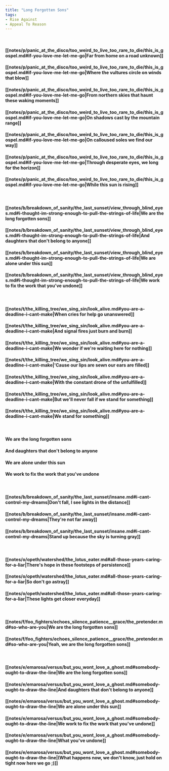 ```yaml
---
title: "Long Forgotten Sons"
tags:
- Rise Against
- Appeal To Reason
---
```

&nbsp;
#### [[notes/p/panic_at_the_disco/too_weird_to_live_too_rare_to_die/this_is_gospel.md#if-you-love-me-let-me-go|Far from home on a road unknown]]
#### [[notes/p/panic_at_the_disco/too_weird_to_live_too_rare_to_die/this_is_gospel.md#if-you-love-me-let-me-go|Where the vultures circle on winds that blow]]
#### [[notes/p/panic_at_the_disco/too_weird_to_live_too_rare_to_die/this_is_gospel.md#if-you-love-me-let-me-go|From northern skies that haunt these waking moments]]
#### [[notes/p/panic_at_the_disco/too_weird_to_live_too_rare_to_die/this_is_gospel.md#if-you-love-me-let-me-go|On shadows cast by the mountain range]]
#### [[notes/p/panic_at_the_disco/too_weird_to_live_too_rare_to_die/this_is_gospel.md#if-you-love-me-let-me-go|On calloused soles we find our way]]
#### [[notes/p/panic_at_the_disco/too_weird_to_live_too_rare_to_die/this_is_gospel.md#if-you-love-me-let-me-go|Through desperate eyes, we long for the horizon]]
#### [[notes/p/panic_at_the_disco/too_weird_to_live_too_rare_to_die/this_is_gospel.md#if-you-love-me-let-me-go|While this sun is rising]]
&nbsp;
#### [[notes/b/breakdown_of_sanity/the_last_sunset/view_through_blind_eyes.md#i-thought-im-strong-enough-to-pull-the-strings-of-life|We are the long forgotten sons]]
#### [[notes/b/breakdown_of_sanity/the_last_sunset/view_through_blind_eyes.md#i-thought-im-strong-enough-to-pull-the-strings-of-life|And daughters that don't belong to anyone]]
#### [[notes/b/breakdown_of_sanity/the_last_sunset/view_through_blind_eyes.md#i-thought-im-strong-enough-to-pull-the-strings-of-life|We are alone under this sun]]
#### [[notes/b/breakdown_of_sanity/the_last_sunset/view_through_blind_eyes.md#i-thought-im-strong-enough-to-pull-the-strings-of-life|We work to fix the work that you've undone]]
&nbsp;
#### [[notes/t/the_killing_tree/we_sing_sin/look_alive.md#you-are-a-deadline-i-cant-make|When cries for help go unanswered]]
#### [[notes/t/the_killing_tree/we_sing_sin/look_alive.md#you-are-a-deadline-i-cant-make|And signal fires just burn and burn]]
#### [[notes/t/the_killing_tree/we_sing_sin/look_alive.md#you-are-a-deadline-i-cant-make|We wonder if we're waiting here for nothing]]
#### [[notes/t/the_killing_tree/we_sing_sin/look_alive.md#you-are-a-deadline-i-cant-make|'Cause our lips are sewn our ears are filled]]
#### [[notes/t/the_killing_tree/we_sing_sin/look_alive.md#you-are-a-deadline-i-cant-make|With the constant drone of the unfulfilled]]
#### [[notes/t/the_killing_tree/we_sing_sin/look_alive.md#you-are-a-deadline-i-cant-make|But we'll never fall if we stand for something]]
#### [[notes/t/the_killing_tree/we_sing_sin/look_alive.md#you-are-a-deadline-i-cant-make|We stand for something]]
&nbsp;
#### We are the long forgotten sons
#### And daughters that don't belong to anyone
#### We are alone under this sun
#### We work to fix the work that you've undone
&nbsp;
#### [[notes/b/breakdown_of_sanity/the_last_sunset/insane.md#i-cant-control-my-dreams|Don't fall, I see lights in the distance]]
#### [[notes/b/breakdown_of_sanity/the_last_sunset/insane.md#i-cant-control-my-dreams|They're not far away]]
#### [[notes/b/breakdown_of_sanity/the_last_sunset/insane.md#i-cant-control-my-dreams|Stand up because the sky is turning gray]]
&nbsp;
#### [[notes/o/opeth/watershed/the_lotus_eater.md#all-those-years-caring-for-a-liar|There's hope in these footsteps of persistence]]
#### [[notes/o/opeth/watershed/the_lotus_eater.md#all-those-years-caring-for-a-liar|So don't go astray]]
#### [[notes/o/opeth/watershed/the_lotus_eater.md#all-those-years-caring-for-a-liar|These lights get closer everyday]]
&nbsp;
#### [[notes/f/foo_fighters/echoes_silence_patience__grace/the_pretender.md#so-who-are-you|We are the long forgotten sons]]
#### [[notes/f/foo_fighters/echoes_silence_patience__grace/the_pretender.md#so-who-are-you|Yeah, we are the long forgotten sons]]
&nbsp;
#### [[notes/e/emarosa/versus/but_you_wont_love_a_ghost.md#somebody-ought-to-draw-the-line|We are the long forgotten sons]]
#### [[notes/e/emarosa/versus/but_you_wont_love_a_ghost.md#somebody-ought-to-draw-the-line|And daughters that don't belong to anyone]]
#### [[notes/e/emarosa/versus/but_you_wont_love_a_ghost.md#somebody-ought-to-draw-the-line|We are alone under this sun]]
#### [[notes/e/emarosa/versus/but_you_wont_love_a_ghost.md#somebody-ought-to-draw-the-line|We work to fix the work that you've undone]]
#### [[notes/e/emarosa/versus/but_you_wont_love_a_ghost.md#somebody-ought-to-draw-the-line|What you've undone]]
#### [[notes/e/emarosa/versus/but_you_wont_love_a_ghost.md#somebody-ought-to-draw-the-line|(What happens now, we don't know, just hold on tight now here we go ;)]]

